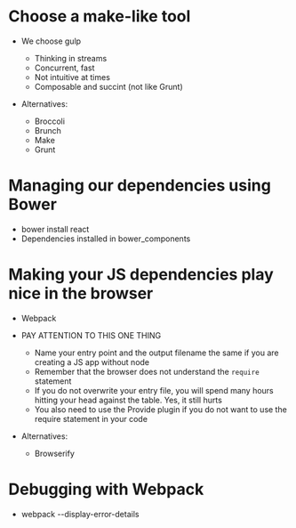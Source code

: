 # Choose a make-like tool

* We choose gulp
    * Thinking in streams
    * Concurrent, fast
    * Not intuitive at times
    * Composable and succint (not like Grunt)

* Alternatives:
    * Broccoli
    * Brunch
    * Make
    * Grunt

# Managing our dependencies using Bower

* bower install react
* Dependencies installed in bower_components

# Making your JS dependencies play nice in the browser

* Webpack

* PAY ATTENTION TO THIS ONE THING
    * Name your entry point and the output filename the same if you are creating a JS app without node
    * Remember that the browser does not understand the `require` statement
    * If you do not overwrite your entry file, you will spend many hours hitting your head against the table. Yes, it still hurts
    * You also need to use the Provide plugin if you do not want to use the require statement in your code

* Alternatives:
    * Browserify

# Debugging with Webpack

* webpack --display-error-details
